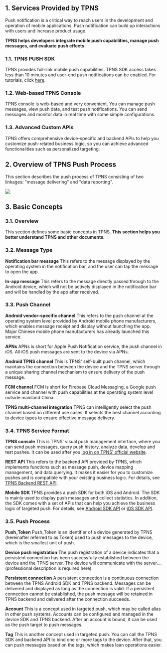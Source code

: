## 1. Services Provided by TPNS

Push notification is a critical way to reach users in the development and operation of mobile applications. Push notification can build up interactions with users and increase product usage.

**TPNS helps developers integrate mobile push capabilities, manage push messages, and evaluate push effects.**

### 1.1. TPNS PUSH SDK

TPNS provides full-link mobile push capabilities. TPNS SDK access takes less than 10 minutes and user-end push notifications can be enabled. For tutorials, click [here](https://intl.cloud.tencent.com/document/product/1024/30712).

### 1.2. Web-based TPNS Console

TPNS console is web-based and very convenient. You can manage push messages, view push data, and test push notifications. You can send messages and monitor data in real time with some simple configurations.

### 1.3. Advanced Custom APIs

TPNS offers comprehensive device-specific and backend APIs to help you customize push-related business logic, so you can achieve advanced functionalities such as personalized targeting.


## 2. Overview of TPNS Push Process

This section describes the push process of TPNS consisting of two linkages: "message delivering" and "data reporting".

![](https://main.qcloudimg.com/raw/85abfefa0f60cb2ab70fa35ddbd0dd6e.jpg)


## 3. Basic Concepts

### 3.1. Overview

This section defines some basic concepts in TPNS. **This section helps you better understand TPNS and other documents.**

### 3.2. Message Type

**Notification bar message**
This refers to the message displayed by the operating system in the notification bar, and the user can tap the message to open the app.

**In-app message**
This refers to the message directly passed through to the Android device, which will not be actively displayed in the notification bar and will be handled by the app after received.

### 3.3. Push Channel

**Android vendor-specific channel**
This refers to the push channel at the operating system level provided by Android mobile phone manufacturers, which enables message receipt and display without launching the app. Major Chinese mobile phone manufacturers has already launched this service.

**APNs**
APNs is short for Apple Push Notification service, the push channel in iOS. All iOS push messages are sent to the device via APNs.

**Android TPNS channel**
This is TPNS' self-built push channel, which maintains the connection between the device and the TPNS server through a unique sharing channel mechanism to ensure delivery of the push message.

**FCM channel**
FCM is short for Firebase Cloud Messaging, a Google push service and channel with push capabilities at the operating system level outside mainland China.

**TPNS multi-channel integration**
TPNS can intelligently select the push channel based on different use cases. It selects the best channel according to device types to ensure effective message delivery.

### 3.4. TPNS Service Format

**TPNS console**
This is TPNS' visual push management interface, where you can send push messages, query push history, analyze data, develop and test pushes. It can be used after you [log in on TPNS' official website](https://ixg.qq.com).

**REST API**
This refers to the backend API provided by TPNS, which implements functions such as message push, device mapping management, and data querying. It makes it easier for you to customize pushes and is compatible with your existing business logic. For details, see [TPNS Backend REST API](https://intl.cloud.tencent.com/document/product/1024/30734).

**Mobile SDK**
TPNS provides a push SDK for both iOS and Android. The SDK is mainly used to display push messages and collect statistics. In addition, the SDK comes with a set of APIs that can help you achieve the business logic of targeted push. For details, see [Android SDK API](https://intl.cloud.tencent.com/document/product/1024/30715) or [iOS SDK API](https://intl.cloud.tencent.com/document/product/1024/30727).


### 3.5. Push Process

**Push_Token**
Push_Token is an identifier of a device generated by TPNS (hereinafter referred to as Token) used to push messages to the device, which is the smallest unit of push.

**Device push registration**
The push registration of a device indicates that a persistent connection has been successfully established between the device and the TPNS server. The device will communicate with the server.... (professional description is required here)

**Persistent connection**
A persistent connection is a continuous connection between the TPNS Android SDK and TPNS backend. Messages can be delivered and displayed as long as the connection is valid. If a persistent connection cannot be established, the push message will be retained in TPNS backend and delivered after the connection succeeds.

**Account**
This is a concept used in targeted push, which may be called alias in other push systems. Accounts can be configured and managed in the device SDK and TPNS backend. After an account is bound, it can be used as the push target to push messages.

**Tag**
This is another concept used in targeted push. You can call the TPNS SDK and backend API to bind one or more tags to the device. After that, you can push messages based on the tags, which makes lean operations easier.


